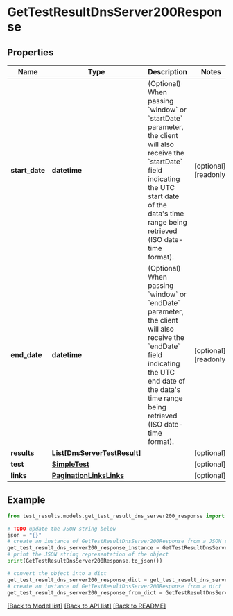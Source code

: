 # GetTestResultDnsServer200Response


## Properties

Name | Type | Description | Notes
------------ | ------------- | ------------- | -------------
**start_date** | **datetime** | (Optional) When passing &#x60;window&#x60; or &#x60;startDate&#x60; parameter,  the client will also receive the &#x60;startDate&#x60; field indicating the UTC start date of the data&#39;s time range being retrieved  (ISO date-time format). | [optional] [readonly] 
**end_date** | **datetime** | (Optional) When passing &#x60;window&#x60; or &#x60;endDate&#x60; parameter,  the client will also receive the &#x60;endDate&#x60; field indicating the UTC end date of the data&#39;s time range being retrieved  (ISO date-time format). | [optional] [readonly] 
**results** | [**List[DnsServerTestResult]**](DnsServerTestResult.md) |  | [optional] 
**test** | [**SimpleTest**](SimpleTest.md) |  | [optional] 
**links** | [**PaginationLinksLinks**](PaginationLinksLinks.md) |  | [optional] 

## Example

```python
from test_results.models.get_test_result_dns_server200_response import GetTestResultDnsServer200Response

# TODO update the JSON string below
json = "{}"
# create an instance of GetTestResultDnsServer200Response from a JSON string
get_test_result_dns_server200_response_instance = GetTestResultDnsServer200Response.from_json(json)
# print the JSON string representation of the object
print(GetTestResultDnsServer200Response.to_json())

# convert the object into a dict
get_test_result_dns_server200_response_dict = get_test_result_dns_server200_response_instance.to_dict()
# create an instance of GetTestResultDnsServer200Response from a dict
get_test_result_dns_server200_response_from_dict = GetTestResultDnsServer200Response.from_dict(get_test_result_dns_server200_response_dict)
```
[[Back to Model list]](../README.md#documentation-for-models) [[Back to API list]](../README.md#documentation-for-api-endpoints) [[Back to README]](../README.md)


